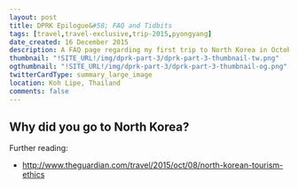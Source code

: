 ```yaml
---
layout: post
title: DPRK Epilogue&#58; FAQ and Tidbits
tags: [travel,travel-exclusive,trip-2015,pyongyang]
date_created: 16 December 2015
description: A FAQ page regarding my first trip to North Korea in October 2015, plus little tidbits which didn't fit in other posts.
thumbnail: "!SITE_URL!/img/dprk-part-3/dprk-part-3-thumbnail-tw.png"
ogthumbnail: "!SITE_URL!/img/dprk-part-3/dprk-part-3-thumbnail-og.png"
twitterCardType: summary_large_image
location: Koh Lipe, Thailand
comments: false
---
```


## Why did you go to North Korea?



Further reading:

* http://www.theguardian.com/travel/2015/oct/08/north-korean-tourism-ethics